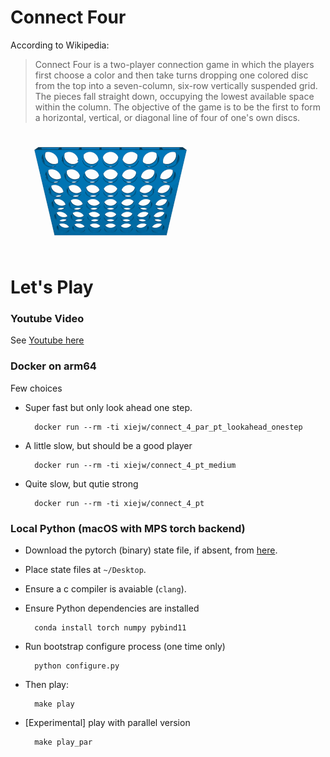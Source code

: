 Connect Four
============

According to Wikipedia:

> Connect Four is a two-player connection game in which the players first choose
a color and then take turns dropping one colored disc from the top into a
seven-column, six-row vertically suspended grid. The pieces fall straight down,
occupying the lowest available space within the column. The objective of the
game is to be the first to form a horizontal, vertical, or diagonal line of four
of one's own discs.

![ConnectFour](./misc/images/c4.gif)

Let's Play
==========

### Youtube Video

See [Youtube here](https://youtu.be/tGG8I9GnisM)

### Docker on arm64

Few choices

- Super fast but only look ahead one step.

        docker run --rm -ti xiejw/connect_4_par_pt_lookahead_onestep

- A little slow, but should be a good player

        docker run --rm -ti xiejw/connect_4_pt_medium

- Quite slow, but qutie strong

        docker run --rm -ti xiejw/connect_4_pt

### Local Python (macOS with MPS torch backend)

- Download the pytorch (binary) state file, if absent, from
  [here](https://github.com/xiejw/z/releases).

- Place state files at `~/Desktop`.

- Ensure a c compiler is avaiable (`clang`).

- Ensure Python dependencies are installed

        conda install torch numpy pybind11

- Run bootstrap configure process (one time only)

        python configure.py

- Then play:

        make play

- [Experimental] play with parallel version

        make play_par
